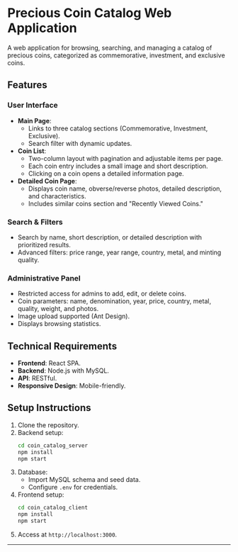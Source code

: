# Precious Coin Catalog Web Application

A web application for browsing, searching, and managing a catalog of precious coins, categorized as commemorative, investment, and exclusive coins.

## Features

### User Interface
- **Main Page**:
  - Links to three catalog sections (Commemorative, Investment, Exclusive).
  - Search filter with dynamic updates.
- **Coin List**:
  - Two-column layout with pagination and adjustable items per page.
  - Each coin entry includes a small image and short description.
  - Clicking on a coin opens a detailed information page.
- **Detailed Coin Page**:
  - Displays coin name, obverse/reverse photos, detailed description, and characteristics.
  - Includes similar coins section and "Recently Viewed Coins."

### Search & Filters
- Search by name, short description, or detailed description with prioritized results.
- Advanced filters: price range, year range, country, metal, and minting quality.

### Administrative Panel
- Restricted access for admins to add, edit, or delete coins.
- Coin parameters: name, denomination, year, price, country, metal, quality, weight, and photos.
- Image upload supported (Ant Design).
- Displays browsing statistics.

## Technical Requirements
- **Frontend**: React SPA.
- **Backend**: Node.js with MySQL.
- **API**: RESTful.
- **Responsive Design**: Mobile-friendly.

## Setup Instructions
1. Clone the repository.
2. Backend setup:
   ```bash
   cd coin_catalog_server
   npm install
   npm start
   ```
3. Database:
   - Import MySQL schema and seed data.
   - Configure `.env` for credentials.
4. Frontend setup:
   ```bash
   cd coin_catalog_client
   npm install
   npm start
   ```
5. Access at `http://localhost:3000`.

---



